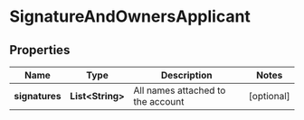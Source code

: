 

# SignatureAndOwnersApplicant


## Properties

| Name | Type | Description | Notes |
|------------ | ------------- | ------------- | -------------|
|**signatures** | **List&lt;String&gt;** | All names attached to the account |  [optional] |



